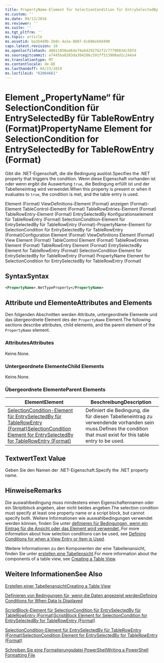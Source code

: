 ```yaml
---
title: PropertyName-Element für SelectionCondition für EntrySelectedBy für TableRowEntry (Format) | Microsoft-Dokumentation
ms.custom: ''
ms.date: 09/13/2016
ms.reviewer: ''
ms.suite: ''
ms.tgt_pltfrm: ''
ms.topic: article
ms.assetid: ba3b4d9b-2b8c-4a3a-8887-6c606eb9d490
caps.latest.revision: 10
ms.openlocfilehash: 48011950ed64e78a84292762f2c7779003dc59fd
ms.sourcegitcommit: e7445ba8203da304286c591ff513900ad1c244a4
ms.translationtype: MT
ms.contentlocale: de-DE
ms.lasthandoff: 04/23/2019
ms.locfileid: "62064661"
---
```

# <a name="propertyname-element-for-selectioncondition-for-entryselectedby-for-tablerowentry-format"></a><span data-ttu-id="f25b4-102">Element „PropertyName“ für SelectionCondition für EntrySelectedBy für TableRowEntry (Format)</span><span class="sxs-lookup"><span data-stu-id="f25b4-102">PropertyName Element for SelectionCondition for EntrySelectedBy for TableRowEntry (Format)</span></span>

<span data-ttu-id="f25b4-103">Gibt die .NET-Eigenschaft, die die Bedingung auslöst.</span><span class="sxs-lookup"><span data-stu-id="f25b4-103">Specifies the .NET property that triggers the condition.</span></span> <span data-ttu-id="f25b4-104">Wenn diese Eigenschaft vorhanden ist oder wenn ergibt die Auswertung `true`, die Bedingung erfüllt ist und der Tabelleneintrag wird verwendet.</span><span class="sxs-lookup"><span data-stu-id="f25b4-104">When this property is present or when it evaluates to `true`, the condition is met, and the table entry is used.</span></span>

<span data-ttu-id="f25b4-105">Element (Format) ViewDefinitions-Element (Format) anzeigen (Format)-Element TableControl-Element (Format) TableRowEntries-Element (Format) TableRowEntry-Element (Format) EntrySelectedBy Konfigurationselement für TableRowEntry (Format) SelectionCondition-Element für EntrySelectedBy für TableRowEntry (Format)-PropertyName-Element für SelectionCondition für EntrySelectedBy für TableRowEntry (Format)</span><span class="sxs-lookup"><span data-stu-id="f25b4-105">Configuration Element (Format) ViewDefinitions Element (Format) View Element (Format) TableControl Element (Format) TableRowEntries Element (Format) TableRowEntry Element (Format) EntrySelectedBy Element for TableRowEntry (Format) SelectionCondition Element for EntrySelectedBy for TableRowEntry (Format) PropertyName Element for SelectionCondition for EntrySelectedBy for TableRowEntry (Format)</span></span>

## <a name="syntax"></a><span data-ttu-id="f25b4-106">Syntax</span><span class="sxs-lookup"><span data-stu-id="f25b4-106">Syntax</span></span>

```xml
<PropertyName>.NetTypeProperty</PropertyName>
```

## <a name="attributes-and-elements"></a><span data-ttu-id="f25b4-107">Attribute und Elemente</span><span class="sxs-lookup"><span data-stu-id="f25b4-107">Attributes and Elements</span></span>

<span data-ttu-id="f25b4-108">Den folgenden Abschnitten werden Attribute, untergeordnete Elemente und das übergeordnete Element des der `PropertyName` Element.</span><span class="sxs-lookup"><span data-stu-id="f25b4-108">The following sections describe attributes, child elements, and the parent element of the `PropertyName` element.</span></span>

### <a name="attributes"></a><span data-ttu-id="f25b4-109">Attributes</span><span class="sxs-lookup"><span data-stu-id="f25b4-109">Attributes</span></span>

<span data-ttu-id="f25b4-110">Keine.</span><span class="sxs-lookup"><span data-stu-id="f25b4-110">None.</span></span>

### <a name="child-elements"></a><span data-ttu-id="f25b4-111">Untergeordnete Elemente</span><span class="sxs-lookup"><span data-stu-id="f25b4-111">Child Elements</span></span>

<span data-ttu-id="f25b4-112">Keine.</span><span class="sxs-lookup"><span data-stu-id="f25b4-112">None.</span></span>

### <a name="parent-elements"></a><span data-ttu-id="f25b4-113">Übergeordnete Elemente</span><span class="sxs-lookup"><span data-stu-id="f25b4-113">Parent Elements</span></span>

|<span data-ttu-id="f25b4-114">Element</span><span class="sxs-lookup"><span data-stu-id="f25b4-114">Element</span></span>|<span data-ttu-id="f25b4-115">Beschreibung</span><span class="sxs-lookup"><span data-stu-id="f25b4-115">Description</span></span>|
|-------------|-----------------|
|[<span data-ttu-id="f25b4-116">SelectionCondition-Element für EntrySelectedBy für TableRowEntry (Format)</span><span class="sxs-lookup"><span data-stu-id="f25b4-116">SelectionCondition Element for EntrySelectedBy for TableRowEntry (Format)</span></span>](./selectioncondition-element-for-entryselectedby-for-tablecontrol-format.md)|<span data-ttu-id="f25b4-117">Definiert die Bedingung, die für diesen Tabelleneintrag zu verwendende vorhanden sein muss.</span><span class="sxs-lookup"><span data-stu-id="f25b4-117">Defines the condition that must exist for this table entry to be used.</span></span>|

## <a name="text-value"></a><span data-ttu-id="f25b4-118">Textwert</span><span class="sxs-lookup"><span data-stu-id="f25b4-118">Text Value</span></span>

<span data-ttu-id="f25b4-119">Geben Sie den Namen der .NET-Eigenschaft.</span><span class="sxs-lookup"><span data-stu-id="f25b4-119">Specify the .NET property name.</span></span>

## <a name="remarks"></a><span data-ttu-id="f25b4-120">Hinweise</span><span class="sxs-lookup"><span data-stu-id="f25b4-120">Remarks</span></span>

<span data-ttu-id="f25b4-121">Die auswahlbedingung muss mindestens einen Eigenschaftennamen oder ein Skriptblock angeben, aber nicht beides angeben.</span><span class="sxs-lookup"><span data-stu-id="f25b4-121">The selection condition must specify at least one property name or a script block, but cannot specify both.</span></span> <span data-ttu-id="f25b4-122">Weitere Informationen wie auswahlbedingungen verwendet werden können, finden Sie unter [definieren für Bedingungen, wenn ein Eintrag für die Ansicht oder das Element wird verwendet,](./defining-conditions-for-displaying-data.md).</span><span class="sxs-lookup"><span data-stu-id="f25b4-122">For more information about how selection conditions can be used, see [Defining Conditions for when a View Entry or Item is Used](./defining-conditions-for-displaying-data.md).</span></span>

<span data-ttu-id="f25b4-123">Weitere Informationen zu den Komponenten der eine Tabellenansicht, finden Sie unter [erstellen eine Tabellensicht](./creating-a-table-view.md).</span><span class="sxs-lookup"><span data-stu-id="f25b4-123">For more information about the components of a table view, see [Creating a Table View](./creating-a-table-view.md).</span></span>

## <a name="see-also"></a><span data-ttu-id="f25b4-124">Weitere Informationen</span><span class="sxs-lookup"><span data-stu-id="f25b4-124">See Also</span></span>

[<span data-ttu-id="f25b4-125">Erstellen einer Tabellenansicht</span><span class="sxs-lookup"><span data-stu-id="f25b4-125">Creating a Table View</span></span>](./creating-a-table-view.md)

[<span data-ttu-id="f25b4-126">Definieren von Bedingungen für, wenn die Daten angezeigt werden</span><span class="sxs-lookup"><span data-stu-id="f25b4-126">Defining Conditions for When Data Is Displayed</span></span>](./defining-conditions-for-displaying-data.md)

[<span data-ttu-id="f25b4-127">ScriptBlock-Element für SelectionCondition für EntrySelectedBy für TableRowEntry (Format)</span><span class="sxs-lookup"><span data-stu-id="f25b4-127">ScriptBlock Element for SelectionCondition for EntrySelectedBy for TableRowEntry (Format)</span></span>](./scriptblock-element-for-selectioncondition-for-entryselectedby-for-tablecontrol-format.md)

[<span data-ttu-id="f25b4-128">SelectionCondition-Element für EntrySelectedBy für TableRowEntry (Format)</span><span class="sxs-lookup"><span data-stu-id="f25b4-128">SelectionCondition Element for EntrySelectedBy for TableRowEntry (Format)</span></span>](./selectioncondition-element-for-entryselectedby-for-tablecontrol-format.md)

[<span data-ttu-id="f25b4-129">Schreiben Sie eine Formatierungsdatei PowerShell</span><span class="sxs-lookup"><span data-stu-id="f25b4-129">Writing a PowerShell Formatting File</span></span>](./writing-a-powershell-formatting-file.md)
